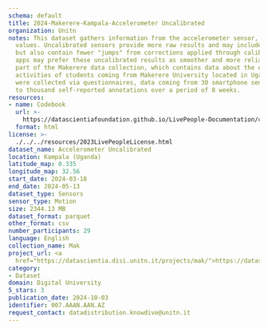 ```yaml
---
schema: default
title: 2024-Makerere-Kampala-Accelerometer Uncalibrated
organization: Unitn
notes: This dataset gathers information from the accelerometer sensor, returning uncalibrated
  values. Uncalibrated sensors provide more raw results and may include some bias
  but also contain fewer "jumps" from corrections applied through calibration. Some
  apps may prefer these uncalibrated results as smoother and more reliable.  It is
  part of the Makerere data collection, which contains data about the everyday life
  activities of students coming from Makerere University located in Uganda. The data
  were collected via questionnaires, data coming from 30 smartphone sensors associated
  to thousand self-reported annotations over a period of 8 weeks.
resources:
- name: Codebook
  url: >-
    https://datascientiafoundation.github.io/LivePeople-Documentation/codebooks/2024-MAK-Kampala-accelerometeruncalibrated.html
  format: html
license: >-
  ./../../resources/2023LivePeopleLicense.html
dataset_name: Accelerometer Uncalibrated
location: Kampala (Uganda)
latitude_map: 0.335
longitude_map: 32.56
start_date: 2024-03-18
end_date: 2024-05-13
dataset_type: Sensors
sensor_type: Motion
size: 2344.13 MB
dataset_format: parquet
other_format: csv
number_participants: 29
language: English
collection_name: Mak
project_url: <a 
  href="https://datascientia.disi.unitn.it/projects/mak/">https://datascientia.disi.unitn.it/projects/mak/</a>
category:
- Dataset
domain: Digital University
5_stars: 3
publication_date: 2024-10-03
identifier: 007.AAAN.AAN.AZ
request_contact: datadistribution.knowdive@unitn.it
---
```

